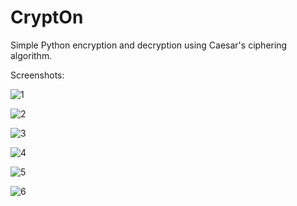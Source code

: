 # CryptOn
Simple Python encryption and decryption using Caesar's ciphering algorithm.

Screenshots:

![1](https://user-images.githubusercontent.com/50264624/128222202-1bfbbf84-2200-483e-b737-23ccb90fd1be.JPG)

![2](https://user-images.githubusercontent.com/50264624/128222209-cf7f11d9-6b2e-4315-8f62-1327cb286a80.JPG)

![3](https://user-images.githubusercontent.com/50264624/128222222-ff0ece05-45f2-4c4f-b7f3-61bb91df0d6d.JPG)

![4](https://user-images.githubusercontent.com/50264624/128222239-3b494c0e-b893-4c92-abf8-40db4ed44e29.JPG)

![5](https://user-images.githubusercontent.com/50264624/128222248-b374695d-6982-4fee-8cc5-84f2a1efb00f.JPG)

![6](https://user-images.githubusercontent.com/50264624/128222262-2a162c60-1297-407b-9b3a-998192864b8d.JPG)
